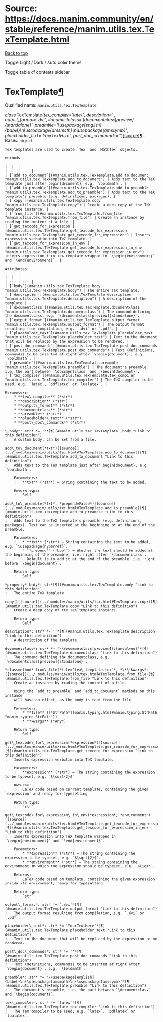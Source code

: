 # Source: https://docs.manim.community/en/stable/reference/manim.utils.tex.TexTemplate.html

[Back to top](#)

Toggle Light / Dark / Auto color theme

Toggle table of contents sidebar

TexTemplate[¶](#textemplate "Link to this heading")
===================================================

Qualified name: `manim.utils.tex.TexTemplate`

*class* TexTemplate(*tex\_compiler='latex'*, *description=''*, *output\_format='.dvi'*, *documentclass='\\documentclass[preview]{standalone}'*, *preamble='\\usepackage[english]{babel}\n\\usepackage{amsmath}\n\\usepackage{amssymb}'*, *placeholder\_text='YourTextHere'*, *post\_doc\_commands=''*)[[source]](../_modules/manim/utils/tex.html#TexTemplate)[¶](#manim.utils.tex.TexTemplate "Link to this definition")
:   Bases: `object`

    TeX templates are used to create `Tex` and `MathTex` objects.

    Methods

    |  |  |
    | --- | --- |
    | [`add_to_document`](#manim.utils.tex.TexTemplate.add_to_document "manim.utils.tex.TexTemplate.add_to_document") | Adds text to the TeX template just after begin{document}, e.g. `\boldmath`. |
    | [`add_to_preamble`](#manim.utils.tex.TexTemplate.add_to_preamble "manim.utils.tex.TexTemplate.add_to_preamble") | Adds text to the TeX template's preamble (e.g. definitions, packages). |
    | [`copy`](#manim.utils.tex.TexTemplate.copy "manim.utils.tex.TexTemplate.copy") | Create a deep copy of the TeX template instance. |
    | [`from_file`](#manim.utils.tex.TexTemplate.from_file "manim.utils.tex.TexTemplate.from_file") | Create an instance by reading the content of a file. |
    | [`get_texcode_for_expression`](#manim.utils.tex.TexTemplate.get_texcode_for_expression "manim.utils.tex.TexTemplate.get_texcode_for_expression") | Inserts expression verbatim into TeX template. |
    | [`get_texcode_for_expression_in_env`](#manim.utils.tex.TexTemplate.get_texcode_for_expression_in_env "manim.utils.tex.TexTemplate.get_texcode_for_expression_in_env") | Inserts expression into TeX template wrapped in `\begin{environment}` and `\end{environment}`. |

    Attributes

    |  |  |
    | --- | --- |
    | [`body`](#manim.utils.tex.TexTemplate.body "manim.utils.tex.TexTemplate.body") | The entire TeX template. |
    | [`description`](#manim.utils.tex.TexTemplate.description "manim.utils.tex.TexTemplate.description") | A description of the template |
    | [`documentclass`](#manim.utils.tex.TexTemplate.documentclass "manim.utils.tex.TexTemplate.documentclass") | The command defining the documentclass, e.g. `\documentclass[preview]{standalone}`. |
    | [`output_format`](#manim.utils.tex.TexTemplate.output_format "manim.utils.tex.TexTemplate.output_format") | The output format resulting from compilation, e.g. `.dvi` or `.pdf`. |
    | [`placeholder_text`](#manim.utils.tex.TexTemplate.placeholder_text "manim.utils.tex.TexTemplate.placeholder_text") | Text in the document that will be replaced by the expression to be rendered. |
    | [`post_doc_commands`](#manim.utils.tex.TexTemplate.post_doc_commands "manim.utils.tex.TexTemplate.post_doc_commands") | Text (definitions, commands) to be inserted at right after `\begin{document}`, e.g. `\boldmath`. |
    | [`preamble`](#manim.utils.tex.TexTemplate.preamble "manim.utils.tex.TexTemplate.preamble") | The document's preamble, i.e. the part between `\documentclass` and `\begin{document}`. |
    | [`tex_compiler`](#manim.utils.tex.TexTemplate.tex_compiler "manim.utils.tex.TexTemplate.tex_compiler") | The TeX compiler to be used, e.g. `latex`, `pdflatex` or `lualatex`. |

    Parameters:
    :   * **tex\_compiler** (*str*)
        * **description** (*str*)
        * **output\_format** (*str*)
        * **documentclass** (*str*)
        * **preamble** (*str*)
        * **placeholder\_text** (*str*)
        * **post\_doc\_commands** (*str*)

    \_body*: str* *= ''*[¶](#manim.utils.tex.TexTemplate._body "Link to this definition")
    :   A custom body, can be set from a file.

    add\_to\_document(*txt*)[[source]](../_modules/manim/utils/tex.html#TexTemplate.add_to_document)[¶](#manim.utils.tex.TexTemplate.add_to_document "Link to this definition")
    :   Adds text to the TeX template just after begin{document}, e.g. `\boldmath`.

        Parameters:
        :   **txt** (*str*) – String containing the text to be added.

        Return type:
        :   Self

    add\_to\_preamble(*txt*, *prepend=False*)[[source]](../_modules/manim/utils/tex.html#TexTemplate.add_to_preamble)[¶](#manim.utils.tex.TexTemplate.add_to_preamble "Link to this definition")
    :   Adds text to the TeX template’s preamble (e.g. definitions, packages). Text can be inserted at the beginning or at the end of the preamble.

        Parameters:
        :   * **txt** (*str*) – String containing the text to be added, e.g. `\usepackage{hyperref}`.
            * **prepend** (*bool*) – Whether the text should be added at the beginning of the preamble, i.e. right after `\documentclass`.
              Default is to add it at the end of the preamble, i.e. right before `\begin{document}`.

        Return type:
        :   Self

    *property* body*: str*[¶](#manim.utils.tex.TexTemplate.body "Link to this definition")
    :   The entire TeX template.

    copy()[[source]](../_modules/manim/utils/tex.html#TexTemplate.copy)[¶](#manim.utils.tex.TexTemplate.copy "Link to this definition")
    :   Create a deep copy of the TeX template instance.

        Return type:
        :   Self

    description*: str* *= ''*[¶](#manim.utils.tex.TexTemplate.description "Link to this definition")
    :   A description of the template

    documentclass*: str* *= '\\documentclass[preview]{standalone}'*[¶](#manim.utils.tex.TexTemplate.documentclass "Link to this definition")
    :   The command defining the documentclass, e.g. `\documentclass[preview]{standalone}`.

    *classmethod* from\_file(*file='tex\_template.tex'*, *\*\*kwargs*)[[source]](../_modules/manim/utils/tex.html#TexTemplate.from_file)[¶](#manim.utils.tex.TexTemplate.from_file "Link to this definition")
    :   Create an instance by reading the content of a file.

        Using the `add_to_preamble` and `add_to_document` methods on this instance
        will have no effect, as the body is read from the file.

        Parameters:
        :   * **file** ([*StrPath*](manim.typing.html#manim.typing.StrPath "manim.typing.StrPath"))
            * **kwargs** (*Any*)

        Return type:
        :   Self

    get\_texcode\_for\_expression(*expression*)[[source]](../_modules/manim/utils/tex.html#TexTemplate.get_texcode_for_expression)[¶](#manim.utils.tex.TexTemplate.get_texcode_for_expression "Link to this definition")
    :   Inserts expression verbatim into TeX template.

        Parameters:
        :   **expression** (*str*) – The string containing the expression to be typeset, e.g. `$\sqrt{2}$`

        Returns:
        :   LaTeX code based on current template, containing the given `expression` and ready for typesetting

        Return type:
        :   `str`

    get\_texcode\_for\_expression\_in\_env(*expression*, *environment*)[[source]](../_modules/manim/utils/tex.html#TexTemplate.get_texcode_for_expression_in_env)[¶](#manim.utils.tex.TexTemplate.get_texcode_for_expression_in_env "Link to this definition")
    :   Inserts expression into TeX template wrapped in `\begin{environment}` and `\end{environment}`.

        Parameters:
        :   * **expression** (*str*) – The string containing the expression to be typeset, e.g. `$\sqrt{2}$`.
            * **environment** (*str*) – The string containing the environment in which the expression should be typeset, e.g. `align*`.

        Returns:
        :   LaTeX code based on template, containing the given expression inside its environment, ready for typesetting

        Return type:
        :   `str`

    output\_format*: str* *= '.dvi'*[¶](#manim.utils.tex.TexTemplate.output_format "Link to this definition")
    :   The output format resulting from compilation, e.g. `.dvi` or `.pdf`.

    placeholder\_text*: str* *= 'YourTextHere'*[¶](#manim.utils.tex.TexTemplate.placeholder_text "Link to this definition")
    :   Text in the document that will be replaced by the expression to be rendered.

    post\_doc\_commands*: str* *= ''*[¶](#manim.utils.tex.TexTemplate.post_doc_commands "Link to this definition")
    :   Text (definitions, commands) to be inserted at right after `\begin{document}`, e.g. `\boldmath`.

    preamble*: str* *= '\\usepackage[english]{babel}\n\\usepackage{amsmath}\n\\usepackage{amssymb}'*[¶](#manim.utils.tex.TexTemplate.preamble "Link to this definition")
    :   The document’s preamble, i.e. the part between `\documentclass` and `\begin{document}`.

    tex\_compiler*: str* *= 'latex'*[¶](#manim.utils.tex.TexTemplate.tex_compiler "Link to this definition")
    :   The TeX compiler to be used, e.g. `latex`, `pdflatex` or `lualatex`.